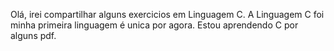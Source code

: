 Olá, irei compartilhar alguns exercicios em Linguagem C.
A Linguagem C foi minha primeira linguagem é unica por agora.
Estou aprendendo C por alguns pdf.

